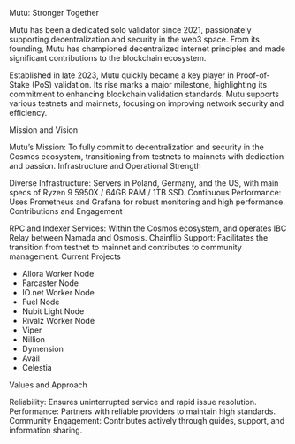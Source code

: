 Mutu: Stronger Together

Mutu has been a dedicated solo validator since 2021, passionately supporting decentralization and security in the web3 space. From its founding, Mutu has championed decentralized internet principles and made significant contributions to the blockchain ecosystem.

Established in late 2023, Mutu quickly became a key player in Proof-of-Stake (PoS) validation. Its rise marks a major milestone, highlighting its commitment to enhancing blockchain validation standards. Mutu supports various testnets and mainnets, focusing on improving network security and efficiency.

Mission and Vision

Mutu’s Mission: To fully commit to decentralization and security in the Cosmos ecosystem, transitioning from testnets to mainnets with dedication and passion.
Infrastructure and Operational Strength

Diverse Infrastructure: Servers in Poland, Germany, and the US, with main specs of Ryzen 9 5950X / 64GB RAM / 1TB SSD.
Continuous Performance: Uses Prometheus and Grafana for robust monitoring and high performance.
Contributions and Engagement

RPC and Indexer Services: Within the Cosmos ecosystem, and operates IBC Relay between Namada and Osmosis.
Chainflip Support: Facilitates the transition from testnet to mainnet and contributes to community management.
Current Projects

- Allora Worker Node
- Farcaster Node
- IO.net Worker Node
- Fuel Node
- Nubit Light Node
- Rivalz Worker Node
- Viper
- Nillion
- Dymension
- Avail
- Celestia

Values and Approach

Reliability: Ensures uninterrupted service and rapid issue resolution.
Performance: Partners with reliable providers to maintain high standards.
Community Engagement: Contributes actively through guides, support, and information sharing.
